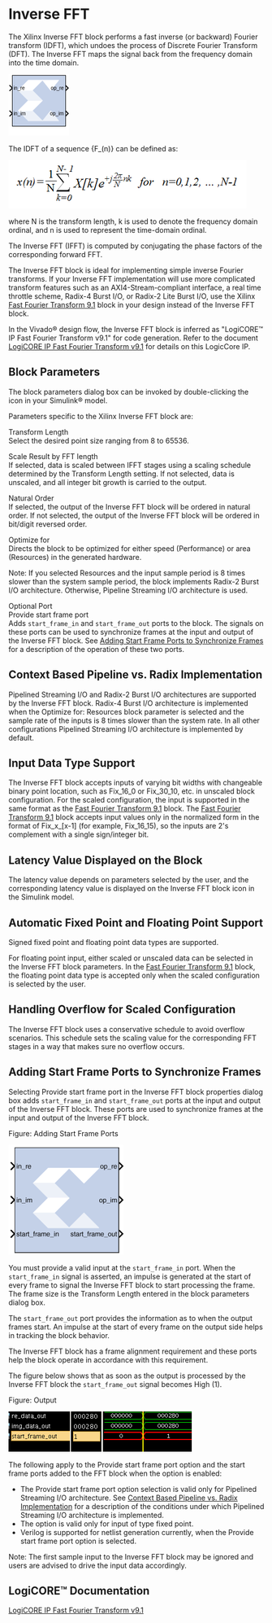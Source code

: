 # Inverse FFT

The Xilinx Inverse FFT block performs a fast inverse (or backward)
Fourier transform (IDFT), which undoes the process of Discrete Fourier
Transform (DFT). The Inverse FFT maps the signal back from the frequency
domain into the time domain.

![](./Images/block.png)

The IDFT of a sequence {F_(n)} can be defined as:

  

![](./Images/fvg1538085565883.png)

  

where N is the transform length, k is used to denote the frequency
domain ordinal, and n is used to represent the time-domain ordinal.

The Inverse FFT (IFFT) is computed by conjugating the phase factors of
the corresponding forward FFT.

The Inverse FFT block is ideal for implementing simple inverse Fourier
transforms. If your Inverse FFT implementation will use more complicated
transform features such as an AXI4-Stream-compliant interface, a real
time throttle scheme, Radix-4 Burst I/O, or Radix-2 Lite Burst I/O, use
the Xilinx [Fast Fourier Transform 9.1](fastfouriertransform91.html)
block in your design instead of the Inverse FFT block.

In the Vivado® design flow, the Inverse FFT block is inferred as
"LogiCORE™ IP Fast Fourier Transform v9.1" for code generation. Refer to
the document [LogiCORE IP Fast Fourier Transform
v9.1](https://www.xilinx.com/support/documentation/ip_documentation/xfft/v9_1/pg109-xfft.pdf)
for details on this LogicCore IP.

## Block Parameters

The block parameters dialog box can be invoked by double-clicking the
icon in your Simulink® model.

Parameters specific to the Xilinx Inverse FFT block are:

Transform Length  
Select the desired point size ranging from 8 to 65536.

Scale Result by FFT length  
If selected, data is scaled between IFFT stages using a scaling schedule
determined by the Transform Length setting. If not selected, data is
unscaled, and all integer bit growth is carried to the output.

Natural Order  
If selected, the output of the Inverse FFT block will be ordered in
natural order. If not selected, the output of the Inverse FFT block will
be ordered in bit/digit reversed order.

Optimize for  
Directs the block to be optimized for either speed (Performance) or area
(Resources) in the generated hardware.

Note: If you selected Resources and the input sample period is 8 times
slower than the system sample period, the block implements Radix-2 Burst
I/O architecture. Otherwise, Pipeline Streaming I/O architecture is
used.

Optional Port  
Provide start frame port  
Adds `start_frame_in` and `start_frame_out` ports to the block. The
signals on these ports can be used to synchronize frames at the input
and output of the Inverse FFT block. See [Adding Start Frame Ports to
Synchronize Frames](fft.html#xxu1538085368021__aa1035227) for a
description of the operation of these two ports.

## Context Based Pipeline vs. Radix Implementation

Pipelined Streaming I/O and Radix-2 Burst I/O architectures are
supported by the Inverse FFT block. Radix-4 Burst I/O architecture is
implemented when the Optimize for: Resources block parameter is selected
and the sample rate of the inputs is 8 times slower than the system
rate. In all other configurations Pipelined Streaming I/O architecture
is implemented by default.

## Input Data Type Support

The Inverse FFT block accepts inputs of varying bit widths with
changeable binary point location, such as Fix_16_0 or Fix_30_10, etc. in
unscaled block configuration. For the scaled configuration, the input is
supported in the same format as the [Fast Fourier Transform
9.1](fastfouriertransform91.html) block. The [Fast Fourier Transform
9.1](fastfouriertransform91.html) block accepts input values only in the
normalized form in the format of Fix\_x\_\[x-1\] (for example,
Fix_16_15), so the inputs are 2's complement with a single sign/integer
bit.

## Latency Value Displayed on the Block

The latency value depends on parameters selected by the user, and the
corresponding latency value is displayed on the Inverse FFT block icon
in the Simulink model.

## Automatic Fixed Point and Floating Point Support

Signed fixed point and floating point data types are supported.

For floating point input, either scaled or unscaled data can be selected
in the Inverse FFT block parameters. In the [Fast Fourier Transform
9.1](fastfouriertransform91.html) block, the floating point data type is
accepted only when the scaled configuration is selected by the user.

## Handling Overflow for Scaled Configuration

The Inverse FFT block uses a conservative schedule to avoid overflow
scenarios. This schedule sets the scaling value for the corresponding
FFT stages in a way that makes sure no overflow occurs.

## Adding Start Frame Ports to Synchronize Frames

Selecting Provide start frame port in the Inverse FFT block properties
dialog box adds `start_frame_in` and `start_frame_out` ports at the
input and output of the Inverse FFT block. These ports are used to
synchronize frames at the input and output of the Inverse FFT block.

Figure: Adding Start Frame Ports

  
![](./Images/foy1538085566860.png)  

You must provide a valid input at the `start_frame_in` port. When the
`start_frame_in` signal is asserted, an impulse is generated at the
start of every frame to signal the Inverse FFT block to start processing
the frame. The frame size is the Transform Length entered in the block
parameters dialog box.

The `start_frame_out` port provides the information as to when the
output frames start. An impulse at the start of every frame on the
output side helps in tracking the block behavior.

The Inverse FFT block has a frame alignment requirement and these ports
help the block operate in accordance with this requirement.

The figure below shows that as soon as the output is processed by the
Inverse FFT block the `start_frame_out` signal becomes High (1).

Figure: Output

  
![](./Images/uqm1538085562947.png)  

The following apply to the Provide start frame port option and the start
frame ports added to the FFT block when the option is enabled:

- The Provide start frame port option selection is valid only for
  Pipelined Streaming I/O architecture. See [Context Based Pipeline vs.
  Radix Implementation](fft.html#xxu1538085368021__aa1035206) for a
  description of the conditions under which Pipelined Streaming I/O
  architecture is implemented.
- The option is valid only for input of type fixed point.
- Verilog is supported for netlist generation currently, when the
  Provide start frame port option is selected.

Note: The first sample input to the Inverse FFT block may be ignored and
users are advised to drive the input data accordingly.

## LogiCORE™ Documentation

[LogiCORE IP Fast Fourier Transform
v9.1](https://www.xilinx.com/support/documentation/ip_documentation/xfft/v9_1/pg109-xfft.pdf)
